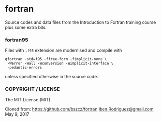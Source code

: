 fortran
=======

Source codes and data files from the Introduction to Fortran training course plus some extra bits.

### fortran95

Files with `.f95` extension are modernised and compile with

    gfortran -std=f95 -ffree-form -fimplicit-none \
     -Werror -Wall -Wconversion -Wimplicit-interface \
     -pedantic-errors

unless specified otherwise in the source code.

### COPYRIGHT / LICENSE

The MIT License (MIT).

Cloned from: https://github.com/bszcz/fortran
Iben.Rodriguez@gmail.com 
May 9, 2017
